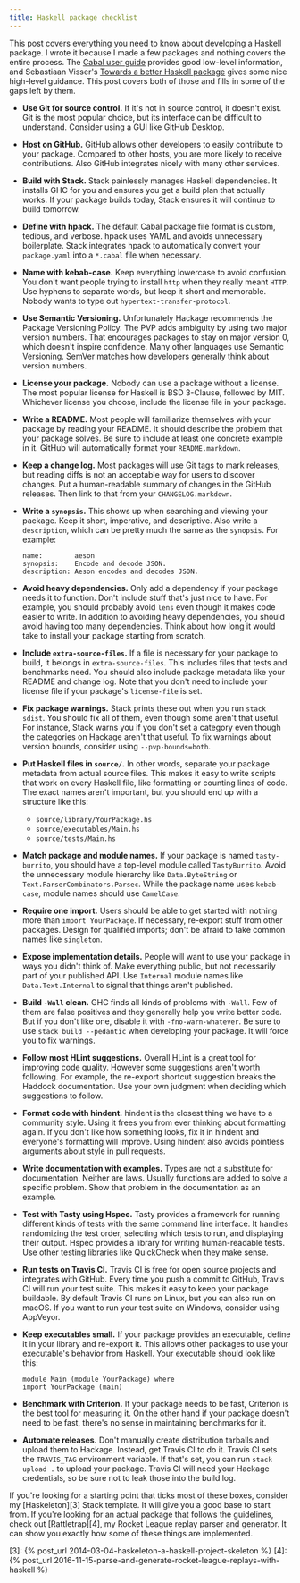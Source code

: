 ```yaml
---
title: Haskell package checklist
---
```


This post covers everything you need to know about developing a Haskell package.
I wrote it because I made a few packages and nothing covers the entire process.
The [Cabal user guide][1] provides good low-level information,
and Sebastiaan Visser's [Towards a better Haskell package][2] gives some nice high-level guidance.
This post covers both of those and fills in some of the gaps left by them.

- **Use Git for source control.**
  If it's not in source control, it doesn't exist.
  Git is the most popular choice,
  but its interface can be difficult to understand.
  Consider using a GUI like GitHub Desktop.

- **Host on GitHub.**
  GitHub allows other developers to easily contribute to your package.
  Compared to other hosts,
  you are more likely to receive contributions.
  Also GitHub integrates nicely with many other services.

- **Build with Stack.**
  Stack painlessly manages Haskell dependencies.
  It installs GHC for you
  and ensures you get a build plan that actually works.
  If your package builds today, Stack ensures it will continue to build tomorrow.

- **Define with hpack.**
  The default Cabal package file format is custom, tedious, and verbose.
  hpack uses YAML and avoids unnecessary boilerplate.
  Stack integrates hpack to automatically convert your `package.yaml` into a `*.cabal` file when necessary.

- **Name with kebab-case.**
  Keep everything lowercase to avoid confusion.
  You don't want people trying to install `http` when they really meant `HTTP`.
  Use hyphens to separate words, but keep it short and memorable.
  Nobody wants to type out `hypertext-transfer-protocol`.

- **Use Semantic Versioning.**
  Unfortunately Hackage recommends the Package Versioning Policy.
  The PVP adds ambiguity by using two major version numbers.
  That encourages packages to stay on major version 0, which doesn't inspire confidence.
  Many other languages use Semantic Versioning.
  SemVer matches how developers generally think about version numbers.

- **License your package.**
  Nobody can use a package without a license.
  The most popular license for Haskell is BSD 3-Clause, followed by MIT.
  Whichever license you choose, include the license file in your package.

- **Write a README.**
  Most people will familiarize themselves with your package by reading your README.
  It should describe the problem that your package solves.
  Be sure to include at least one concrete example in it.
  GitHub will automatically format your `README.markdown`.

- **Keep a change log.**
  Most packages will use Git tags to mark releases,
  but reading diffs is not an acceptable way for users to discover changes.
  Put a human-readable summary of changes in the GitHub releases.
  Then link to that from your `CHANGELOG.markdown`.

- **Write a `synopsis`.**
  This shows up when searching and viewing your package.
  Keep it short, imperative, and descriptive.
  Also write a `description`,
  which can be pretty much the same as the `synopsis`.
  For example:

      name:        aeson
      synopsis:    Encode and decode JSON.
      description: Aeson encodes and decodes JSON.

- **Avoid heavy dependencies.**
  Only add a dependency if your package needs it to function.
  Don't include stuff that's just nice to have.
  For example, you should probably avoid `lens` even though it makes code easier to write.
  In addition to avoiding heavy dependencies,
  you should avoid having too many dependencies.
  Think about how long it would take to install your package starting from scratch.

- **Include `extra-source-files`.**
  If a file is necessary for your package to build, it belongs in `extra-source-files`.
  This includes files that tests and benchmarks need.
  You should also include package metadata like your README and change log.
  Note that you don't need to include your license file if your package's `license-file` is set.

- **Fix package warnings.**
  Stack prints these out when you run `stack sdist`.
  You should fix all of them, even though some aren't that useful.
  For instance, Stack warns you if you don't set a category even though the categories on Hackage aren't that useful.
  To fix warnings about version bounds, consider using `--pvp-bounds=both`.

- **Put Haskell files in `source/`.**
  In other words, separate your package metadata from actual source files.
  This makes it easy to write scripts that work on every Haskell file, like formatting or counting lines of code.
  The exact names aren't important, but you should end up with a structure like this:

  - `source/library/YourPackage.hs`
  - `source/executables/Main.hs`
  - `source/tests/Main.hs`

- **Match package and module names.**
  If your package is named `tasty-burrito`, you should have a top-level module called `TastyBurrito`.
  Avoid the unnecessary module hierarchy like `Data.ByteString` or `Text.ParserCombinators.Parsec`.
  While the package name uses `kebab-case`, module names should use `CamelCase`.

- **Require one import.**
  Users should be able to get started with nothing more than `import YourPackage`.
  If necessary, re-export stuff from other packages.
  Design for qualified imports;
  don't be afraid to take common names like `singleton`.

- **Expose implementation details.**
  People will want to use your package in ways you didn't think of.
  Make everything public, but not necessarily part of your published API.
  Use `Internal` module names like `Data.Text.Internal` to signal that things aren't published.

- **Build `-Wall` clean.**
  GHC finds all kinds of problems with `-Wall`.
  Few of them are false positives and they generally help you write better code.
  But if you don't like one, disable it with `-fno-warn-whatever`.
  Be sure to use `stack build --pedantic` when developing your package.
  It will force you to fix warnings.

- **Follow most HLint suggestions.**
  Overall HLint is a great tool for improving code quality.
  However some suggestions aren't worth following.
  For example, the re-export shortcut suggestion breaks the Haddock documentation.
  Use your own judgment when deciding which suggestions to follow.

- **Format code with hindent.**
  hindent is the closest thing we have to a community style.
  Using it frees you from ever thinking about formatting again.
  If you don't like how something looks, fix it in hindent and everyone's formatting will improve.
  Using hindent also avoids pointless arguments about style in pull requests.

- **Write documentation with examples.**
  Types are not a substitute for documentation.
  Neither are laws.
  Usually functions are added to solve a specific problem.
  Show that problem in the documentation as an example.

- **Test with Tasty using Hspec.**
  Tasty provides a framework for running different kinds of tests with the same command line interface.
  It handles randomizing the test order, selecting which tests to run, and displaying their output.
  Hspec provides a library for writing human-readable tests.
  Use other testing libraries like QuickCheck when they make sense.

- **Run tests on Travis CI.**
  Travis CI is free for open source projects and integrates with GitHub.
  Every time you push a commit to GitHub, Travis CI will run your test suite.
  This makes it easy to keep your package buildable.
  By default Travis CI runs on Linux, but you can also run on macOS.
  If you want to run your test suite on Windows, consider using AppVeyor.

- **Keep executables small.**
  If your package provides an executable,
  define it in your library and re-export it.
  This allows other packages to use your executable's behavior from Haskell.
  Your executable should look like this:

      module Main (module YourPackage) where
      import YourPackage (main)

- **Benchmark with Criterion.**
  If your package needs to be fast, Criterion is the best tool for measuring it.
  On the other hand if your package doesn't need to be fast, there's no sense in maintaining benchmarks for it.

- **Automate releases.**
  Don't manually create distribution tarballs and upload them to Hackage.
  Instead, get Travis CI to do it.
  Travis CI sets the `TRAVIS_TAG` environment variable.
  If that's set, you can run `stack upload .` to upload your package.
  Travis CI will need your Hackage credentials, so be sure not to leak those into the build log.

If you're looking for a starting point that ticks most of these boxes,
consider my [Haskeleton][3] Stack template.
It will give you a good base to start from.
If you're looking for an actual package that follows the guidelines,
check out [Rattletrap][4], my Rocket League replay parser and generator.
It can show you exactly how some of these things are implemented.

[1]: https://www.haskell.org/cabal/users-guide/developing-packages.html
[2]: http://fvisser.nl/post/2013/may/28/towards-a-better-haskell-package.html
[3]: {% post_url 2014-03-04-haskeleton-a-haskell-project-skeleton %}
[4]: {% post_url 2016-11-15-parse-and-generate-rocket-league-replays-with-haskell %}
